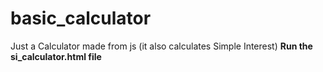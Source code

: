 # basic_calculator
 Just a Calculator made from js (it also calculates Simple Interest)
**Run the si_calculator.html file**
